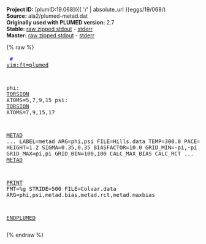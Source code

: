 **Project ID:** [plumID:19.068]({{ '/' | absolute_url }}eggs/19/068/)  
**Source:** ala2/plumed-metad.dat  
**Originally used with PLUMED version:** 2.7  
**Stable:** [raw zipped stdout](plumed-metad.dat.plumed.stdout.txt.zip) - [stderr](plumed-metad.dat.plumed.stderr)  
**Master:** [raw zipped stdout](plumed-metad.dat.plumed_master.stdout.txt.zip) - [stderr](plumed-metad.dat.plumed_master.stderr)  

{% raw %}<pre>
<span style="color:blue"># <a href="https://plumed.github.io/doc-master/user-doc/html/_vim_syntax.html">vim:ft=plumed</a></span>

phi: <a href="https://plumed.github.io/doc-master/user-doc/html/_t_o_r_s_i_o_n.html">TORSION</a> ATOMS=5,7,9,15
psi: <a href="https://plumed.github.io/doc-master/user-doc/html/_t_o_r_s_i_o_n.html">TORSION</a> ATOMS=7,9,15,17

<a href="https://plumed.github.io/doc-master/user-doc/html/_m_e_t_a_d.html">METAD</a> ...
  LABEL=metad
  ARG=phi,psi
  FILE=Hills.data
  TEMP=300.0
  PACE=500
  HEIGHT=1.2
  SIGMA=0.35,0.35
  BIASFACTOR=10.0
  GRID_MIN=-pi,-pi
  GRID_MAX=pi,pi
  GRID_BIN=100,100
  CALC_MAX_BIAS
  CALC_RCT
... <a href="https://plumed.github.io/doc-master/user-doc/html/_m_e_t_a_d.html">METAD</a>

<a href="https://plumed.github.io/doc-master/user-doc/html/_p_r_i_n_t.html">PRINT</a> FMT=%g STRIDE=500 FILE=Colvar.data ARG=phi,psi,metad.bias,metad.rct,metad.maxbias

<a href="https://plumed.github.io/doc-master/user-doc/html/_e_n_d_p_l_u_m_e_d.html">ENDPLUMED</a>
</pre>{% endraw %}
